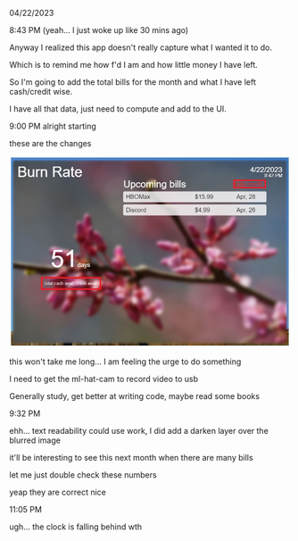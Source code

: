 04/22/2023

8:43 PM (yeah... I just woke up like 30 mins ago)

Anyway I realized this app doesn't really capture what I wanted it to do.

Which is to remind me how f'd I am and how little money I have left.

So I'm going to add the total bills for the month and what I have left cash/credit wise.

I have all that data, just need to compute and add to the UI.

9:00 PM alright starting

these are the changes

<img src="./devlog__ui-update.jpg"/>

this won't take me long... I am feeling the urge to do something

I need to get the ml-hat-cam to record video to usb

Generally study, get better at writing code, maybe read some books

9:32 PM

ehh... text readability could use work, I did add a darken layer over the blurred image

it'll be interesting to see this next month when there are many bills

let me just double check these numbers

yeap they are correct nice

11:05 PM

ugh... the clock is falling behind wth

